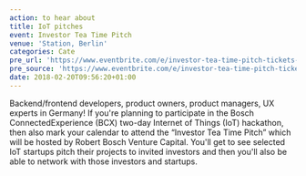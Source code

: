 ```yaml
---
action: to hear about
title: IoT pitches
event: Investor Tea Time Pitch
venue: 'Station, Berlin'
categories: Cate
pre_url: 'https://www.eventbrite.com/e/investor-tea-time-pitch-tickets-41621424802'
pre_source: 'https://www.eventbrite.com/e/investor-tea-time-pitch-tickets-41621424802'
date: 2018-02-20T09:56:20+01:00
---
```


Backend/frontend developers, product owners, product managers, UX experts in Germany! If you're planning to participate in the Bosch ConnectedExperience (BCX) two-day Internet of Things (IoT) hackathon, then also mark your calendar to attend the “Investor Tea Time Pitch” which will be hosted by Robert Bosch Venture Capital. You'll get to see selected IoT startups pitch their projects to invited investors and then you'll also be able to network with those investors and startups.
